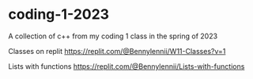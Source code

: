 # coding-1-2023
A collection of c++ from my coding 1 class in the spring of 2023

Classes on replit https://replit.com/@Bennylennii/W11-Classes?v=1

Lists with functions https://replit.com/@Bennylennii/Lists-with-functions
